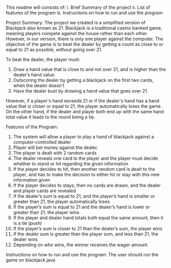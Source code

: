 This readme will consists of:
      i. Brief Summary of the project
      ii. List of features of the program
      iii. Instructions on how to run and use the program
      

Project Summary:
The project we created is a simplified version of Blackjack also known as 21. Blackjack is a traditional casino banked game, meaning players compete against the house rather than each other. However, in our version, there is only one player against the computer. The objective of the game is to beat the dealer by getting a count as close to or equal to 21 as possible, without going over 21. 

To beat the dealer, the player must: 
1) Draw a hand value that is close to and not over 21, and is higher than the dealer’s hand value.
2) Outscoring the dealer by getting a blackjack on the first two cards, when the dealer doesn't
3) Have the dealer bust by drawing a hand value that goes over 21.

However, if a player's hand exceeds 21 or if the dealer's hand has a hand value that is closer or equal to 21, the player automatically loses the game. On the other hand, if the dealer and player both end up with the same hand total value it leads to the round being a tie.


Features of the Program:
1. The system will allow a player to play a hand of blackjack against a computer-controlled dealer
2. Player will bet money against the dealer.
3. The player is dealt with 2 random cards 
4. The dealer reveals one card to the player and the player must decide whether to stand or hit regarding the given information
5. If the player decides to hit, then another random card is dealt to the player, and has to make the decision to either hit or stay with this new information given
6. If the player decides to stays, then no cards are drawn, and the dealer and player cards are revealed
7. If the dealer’s sum is equal to 21, and the player’s hand is smaller or greater than 21, the player automatically loses
8. If the player’s sum is equal to 21 and the dealer’s hand is lower or greater than 21, the player wins
9. If the player and dealer hand totals both equal the same amount, then it is a tie (push)
9. If the player’s sum is closer to 21 than the dealer’s sum, the player wins
10. If the dealer sum is greater than the player sum, and less than 21, the dealer wins
11. Depending on who wins, the winner receives the wager amount.

Instructions on how to run and use the program: The user should run the game on blackjack.java
